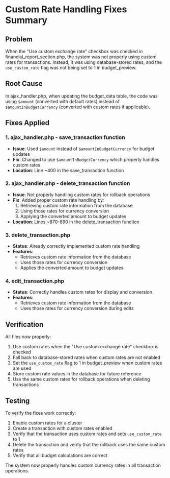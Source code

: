 # Custom Rate Handling Fixes Summary

## Problem
When the "Use custom exchange rate" checkbox was checked in financial_report_section.php, the system was not properly using custom rates for transactions. Instead, it was using database-stored rates, and the `use_custom_rate` flag was not being set to 1 in budget_preview.

## Root Cause
In ajax_handler.php, when updating the budget_data table, the code was using `$amount` (converted with default rates) instead of `$amountInBudgetCurrency` (converted with custom rates if applicable).

## Fixes Applied

### 1. ajax_handler.php - save_transaction function
- **Issue**: Used `$amount` instead of `$amountInBudgetCurrency` for budget updates
- **Fix**: Changed to use `$amountInBudgetCurrency` which properly handles custom rates
- **Location**: Line ~400 in the save_transaction function

### 2. ajax_handler.php - delete_transaction function
- **Issue**: Not properly handling custom rates for rollback operations
- **Fix**: Added proper custom rate handling by:
  1. Retrieving custom rate information from the database
  2. Using those rates for currency conversion
  3. Applying the converted amount to budget updates
- **Location**: Lines ~870-890 in the delete_transaction function

### 3. delete_transaction.php
- **Status**: Already correctly implemented custom rate handling
- **Features**:
  - Retrieves custom rate information from the database
  - Uses those rates for currency conversion
  - Applies the converted amount to budget updates

### 4. edit_transaction.php
- **Status**: Correctly handles custom rates for display and conversion
- **Features**:
  - Retrieves custom rate information from the database
  - Uses those rates for currency conversion during edits

## Verification
All files now properly:
1. Use custom rates when the "Use custom exchange rate" checkbox is checked
2. Fall back to database-stored rates when custom rates are not enabled
3. Set the `use_custom_rate` flag to 1 in budget_preview when custom rates are used
4. Store custom rate values in the database for future reference
5. Use the same custom rates for rollback operations when deleting transactions

## Testing
To verify the fixes work correctly:
1. Enable custom rates for a cluster
2. Create a transaction with custom rates enabled
3. Verify that the transaction uses custom rates and sets `use_custom_rate` to 1
4. Delete the transaction and verify that the rollback uses the same custom rates
5. Verify that all budget calculations are correct

The system now properly handles custom currency rates in all transaction operations.